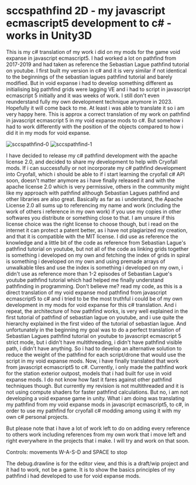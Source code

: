# sccspathfind 2D - my javascript ecmascript5 development to c# - works in Unity3D
This is my c# translation of my work i did on my mods for the game void expanse in javascript ecmascript5. I had worked a lot on pathfind from 2017-2019 and had taken as reference the Sebastian Lague pathfind tutorial on youtube. I first built my version in c# and it is very similar if not identical to the beginnings of the sebastian lagues pathfind tutorial and barely modified. But in void expanse i had to develop something different as initialising big pathfind grids were lagging VE and i had to script in javascript ecmascript 5 initially and it was weeks of work. I still don't even reunderstand fully my own development technique anymore in 2023. Hopefully it will come back to me. At least i was able to translate it so i am very happy here. This is approx a correct translation of my work on pathfind in javascript ecmascript 5 in my void expanse mods to c#. But somehow i had to work differently with the position of the objects compared to how i did it in my mods for void expanse.

<img src="https://i.ibb.co/NtRCGg6/sccspathfind-0.jpg" alt="sccspathfind-0" border="0">
<img src="https://i.ibb.co/KVJQqg5/sccspathfind-1.jpg" alt="sccspathfind-1" border="0">

I have decided to release my c# pathfind development with the apache license 2.0, and decided to share my development to help with Cryofall mods. If i can successfully or not incorporate my c# pathfind development into Cryofall, which i should be able to if i start learning the cryofall c# API soon, doesn't matter anymore as i have finally released it and with the apache license 2.0 which is very permissive, others in the community might like my approach with pathfind although Sebastian Lagues pathfind and other libraries are also great. Basically as far as i understand, the Apache License 2.0 all sums up to referencing my name and work (including the work of others i reference in my own work) if you use my copies in other softwares you distribute or something close to that. I am unsure if this license choice was the right license to choose though, but i read on the internet it can protect a patent better, as i have not plagiarized my creation, and that it is compatible with the MIT license. I did use as reference the knowledge and a little bit of the code as reference from Sebastian Lague's pathfind tutorial on youtube, but not all of the code as linking grids together is something i developed on my own and fetching the index of grids in spiral is something i developed on my own and using premade arrays of unwalkable tiles and use the index is something i developed on my own, i didn't use as reference more than 1-2 episodes of Sebastian Lague's youtube pathfind tutorial which had helped me finally understand pathfinding in programming. Don't believe me? read my code, as this is a direct translation of my void expanse mod pathfind from javascript ecmascript5 to c# and i tried to be the most truthful i could be of my own development in my mods for void expanse for this c# translation. And i repeat, the architecture of how pathfind works, is very well explained in the first tutorial of pathfind of sebastian lague on youtube, and i use quite the hierarchy explained in the first video of the tutorial of sebastian lague. And unfortunately in the beginning my goal was to do a perfect translation of Sebastian Lagues pathfind tutorial on youtube to javascript ecmascript 5 strict mode, but i didn't have multithreading, i didn't have pathfind visible path, i didn't have anything. So i had to develop an alternative solution to reduce the weight of the pathfind for each script/drone that would use the script in my void expanse mods. Now, i have finally translated that work from javascript ecmascript5 to c#. Currently, i only made the pathfind work for the station exterior outpost, models that i had built for use in void expanse mods. I do not know how fast it fares against other pathfind techniques though. But currently my revision is not multithreaded and it is not using compute shaders for faster pathfind calculations. But no, i am not developing a void expanse game in unity. What i am doing was translating my pathfind from my void expanse mods in javascript ecmascript5, to c#, in order to use my pathfind for cryofall c# modding among using it with my own c# personal projects.

But please note that i have a lot of work left to do on adding every reference to others work including references from my own work that i move left and right everywhere in the projects that i make. I will try and work on that soon.

Controls:
movements W-A-S-D and SPACE to stop

The debug.drawline is for the editor view, and this is a draft/wip project and it had to work, not be a game. It is to show the basics principles of my pathfind i had developed to use for void expanse mods.

